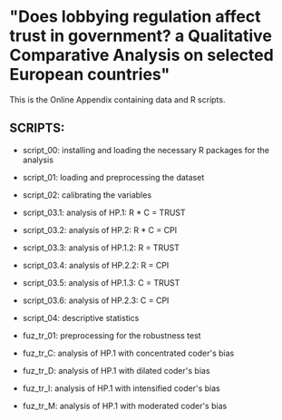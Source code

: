 # "Does lobbying regulation affect trust in government? a Qualitative Comparative Analysis on selected European countries"

This is the Online Appendix containing data and R scripts. 

## SCRIPTS: 
- script_00: installing and loading the necessary R packages for the analysis

- script_01: loading and preprocessing the dataset

- script_02: calibrating the variables 

- script_03.1: analysis of HP.1: R * C = TRUST

- script_03.2: analysis of HP.2: R * C = CPI

- script_03.3: analysis of HP.1.2: R = TRUST

- script_03.4: analysis of HP.2.2: R = CPI

- script_03.5: analysis of HP.1.3: C = TRUST

- script_03.6: analysis of HP.2.3: C = CPI

- script_04: descriptive statistics

- fuz_tr_01: preprocessing for the robustness test

- fuz_tr_C: analysis of HP.1 with concentrated coder's bias

- fuz_tr_D: analysis of HP.1 with dilated coder's bias

- fuz_tr_I: analysis of HP.1 with intensified coder's bias

- fuz_tr_M: analysis of HP.1 with moderated coder's bias
